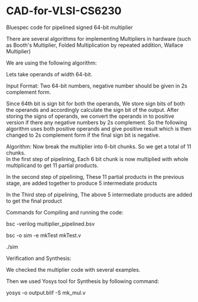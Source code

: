 # CAD-for-VLSI-CS6230
Bluespec code for pipelined signed 64-bit multiplier

There are several algorithms for implementing Multipliers in hardware (such as Booth's Multiplier, Folded Multiplication by repeated addition, Wallace Multiplier)

We are using the following algorithm:

Lets take operands of width 64-bit.

Input Format: Two 64-bit numbers, negative number should be given in 2s complement form.

Since 64th bit is sign bit for both the operands, We store sign bits of both the operands and accordingly calculate the sign bit of the output.
After storing the signs of operands, we convert the operands in to positive version if there any negative numbers by 2s complement. So the following algorithm uses both positive operands and give positive result which is then changed to 2s complement form if the final sign bit is negative.


Algorithm:
Now break the multiplier into 6-bit chunks. So we get a total of 11 chunks.<br />
In the first step of pipelining, Each 6 bit chunk is now multiplied with whole multiplicand to get 11 partial products.

In the second step of pipelining, These 11 partial products in the previous stage, are added together to produce 5 intermediate products

In the Third step of pipelining, The above 5 intermediate products are added to get the final product

Commands for Compiling and running the code:

bsc -verilog multiplier_pipelined.bsv

bsc -o sim -e mkTest mkTest.v

./sim


Verification and Synthesis:

We checked the multiplier code with several examples. 

Then we used Yosys tool for Synthesis by following command:

yosys -o output.blif -S mk_mul.v
